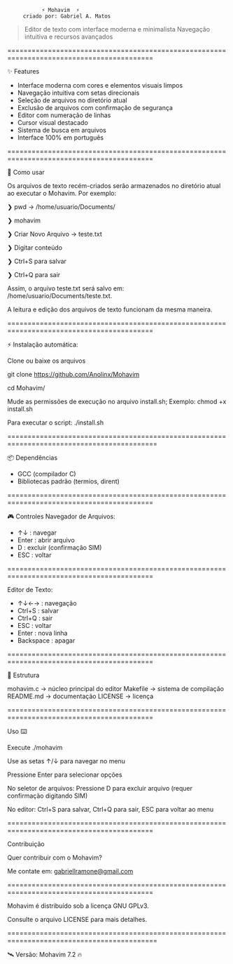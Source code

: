                ⚡ Mohavim  ⚡
         criado por: Gabriel A. Matos

> Editor de texto com interface moderna e minimalista
> Navegação intuitiva e recursos avançados

==========================================================================================

✨ Features
- Interface moderna com cores e elementos visuais limpos
- Navegação intuitiva com setas direcionais
- Seleção de arquivos no diretório atual
- Exclusão de arquivos com confirmação de segurança
- Editor com numeração de linhas
- Cursor visual destacado
- Sistema de busca em arquivos
- Interface 100% em português

==========================================================================================

🚀 Como usar

Os arquivos de texto recém-criados serão armazenados no diretório atual ao executar o Mohavim.
Por exemplo:

❯ pwd → /home/usuario/Documents/

❯ mohavim

❯ Criar Novo Arquivo → teste.txt

❯ Digitar conteúdo

❯ Ctrl+S para salvar

❯ Ctrl+Q para sair

Assim, o arquivo teste.txt será salvo em: /home/usuario/Documents/teste.txt.

A leitura e edição dos arquivos de texto funcionam da mesma maneira.

==========================================================================================

⚡ Instalação automática:

Clone ou baixe os arquivos

git clone https://github.com/Anolinx/Mohavim

cd Mohavim/

Mude as permissões de execução no arquivo install.sh;
Exemplo: chmod +x install.sh

Para executar o script: ./install.sh

===========================================================================================

📦 Dependências
- GCC (compilador C)
- Bibliotecas padrão (termios, dirent)

==========================================================================================

🎮 Controles
Navegador de Arquivos:
- ↑↓ : navegar
- Enter : abrir arquivo
- D : excluir (confirmação SIM)
- ESC : voltar

==========================================================================================

Editor de Texto:
- ↑↓←→ : navegação
- Ctrl+S : salvar
- Ctrl+Q : sair
- ESC : voltar
- Enter : nova linha
- Backspace : apagar

==========================================================================================

📂 Estrutura

mohavim.c   → núcleo principal do editor
Makefile    → sistema de compilação
README.md   → documentação
LICENSE     → licença

==========================================================================================

Uso ⌨️

Execute ./mohavim

Use as setas ↑/↓ para navegar no menu

Pressione Enter para selecionar opções

No seletor de arquivos: Pressione D para excluir arquivo (requer confirmação digitando SIM)

No editor: Ctrl+S para salvar, Ctrl+Q para sair, ESC para voltar ao menu

==========================================================================================

Contribuição

Quer contribuir com o Mohavim?  

Me contate em: gabriellramone@gmail.com

==========================================================================================

Mohavim é distribuído sob a licença GNU GPLv3.  

Consulte o arquivo LICENSE para mais detalhes.

===========================================================================================

🛰️ Versão:
Mohavim 7.2 🔥
